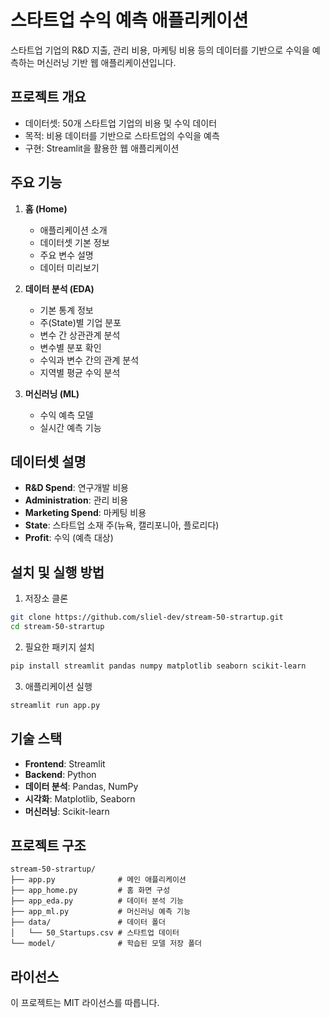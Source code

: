 # 스타트업 수익 예측 애플리케이션

스타트업 기업의 R&D 지출, 관리 비용, 마케팅 비용 등의 데이터를 기반으로 수익을 예측하는 머신러닝 기반 웹 애플리케이션입니다.

## 프로젝트 개요

- 데이터셋: 50개 스타트업 기업의 비용 및 수익 데이터
- 목적: 비용 데이터를 기반으로 스타트업의 수익을 예측
- 구현: Streamlit을 활용한 웹 애플리케이션

## 주요 기능

1. **홈 (Home)**
   - 애플리케이션 소개
   - 데이터셋 기본 정보
   - 주요 변수 설명
   - 데이터 미리보기

2. **데이터 분석 (EDA)**
   - 기본 통계 정보
   - 주(State)별 기업 분포
   - 변수 간 상관관계 분석
   - 변수별 분포 확인
   - 수익과 변수 간의 관계 분석
   - 지역별 평균 수익 분석

3. **머신러닝 (ML)**
   - 수익 예측 모델
   - 실시간 예측 기능

## 데이터셋 설명

- **R&D Spend**: 연구개발 비용
- **Administration**: 관리 비용
- **Marketing Spend**: 마케팅 비용
- **State**: 스타트업 소재 주(뉴욕, 캘리포니아, 플로리다)
- **Profit**: 수익 (예측 대상)

## 설치 및 실행 방법

1. 저장소 클론
```bash
git clone https://github.com/sliel-dev/stream-50-strartup.git
cd stream-50-strartup
```

2. 필요한 패키지 설치
```bash
pip install streamlit pandas numpy matplotlib seaborn scikit-learn
```

3. 애플리케이션 실행
```bash
streamlit run app.py
```

## 기술 스택

- **Frontend**: Streamlit
- **Backend**: Python
- **데이터 분석**: Pandas, NumPy
- **시각화**: Matplotlib, Seaborn
- **머신러닝**: Scikit-learn

## 프로젝트 구조

```
stream-50-strartup/
├── app.py              # 메인 애플리케이션
├── app_home.py         # 홈 화면 구성
├── app_eda.py          # 데이터 분석 기능
├── app_ml.py           # 머신러닝 예측 기능
├── data/               # 데이터 폴더
│   └── 50_Startups.csv # 스타트업 데이터
└── model/              # 학습된 모델 저장 폴더
```

## 라이선스

이 프로젝트는 MIT 라이선스를 따릅니다.
